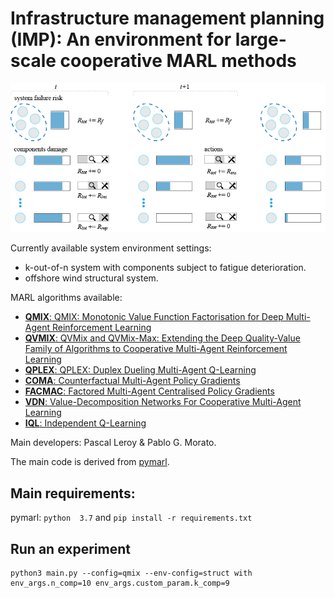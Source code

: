 # Infrastructure management planning (IMP): An environment for large-scale cooperative MARL methods
![imp](./wrappers/imp_intro.png)

Currently available system environment settings:
- k-out-of-n system with components subject to fatigue deterioration.
- offshore wind structural system.

MARL algorithms available:
- [**QMIX**: QMIX: Monotonic Value Function Factorisation for Deep Multi-Agent Reinforcement Learning](https://arxiv.org/abs/1803.11485)
- [**QVMIX**: QVMix and QVMix-Max: Extending the Deep Quality-Value Family of Algorithms to Cooperative Multi-Agent Reinforcement Learning](https://arxiv.org/abs/2012.12062)
- [**QPLEX**: QPLEX: Duplex Dueling Multi-Agent Q-Learning](https://arxiv.org/abs/2008.01062)
- [**COMA**: Counterfactual Multi-Agent Policy Gradients](https://arxiv.org/abs/1705.08926)
- [**FACMAC**: Factored Multi-Agent Centralised Policy Gradients](https://arxiv.org/abs/2003.06709)
- [**VDN**: Value-Decomposition Networks For Cooperative Multi-Agent Learning](https://arxiv.org/abs/1706.05296) 
- [**IQL**: Independent Q-Learning](https://arxiv.org/abs/1511.08779)

Main developers: Pascal Leroy & Pablo G. Morato.

The main code is derived from [pymarl](https://github.com/oxwhirl/pymarl).

## Main requirements:
pymarl:
`python  3.7`
and
`pip install -r requirements.txt` 

## Run an experiment 

```shell
python3 main.py --config=qmix --env-config=struct with env_args.n_comp=10 env_args.custom_param.k_comp=9
```                                                                                                                                                        
